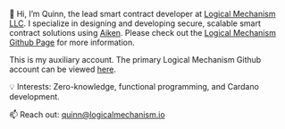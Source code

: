👋 Hi, I’m Quinn, the lead smart contract developer at [Logical Mechanism LLC](https://www.logicalmechanism.io/). I specialize in designing and developing secure, scalable smart contract solutions using [Aiken](https://aiken-lang.org/). Please check out the [Logical Mechanism Github Page](https://github.com/logical-mechanism) for more information.

This is my auxiliary account. The primary Logical Mechanism Github account can be viewed [here](https://github.com/logicalmechanism).

💡 Interests: Zero-knowledge, functional programming, and Cardano development.

📫 Reach out: quinn@logicalmechanism.io
